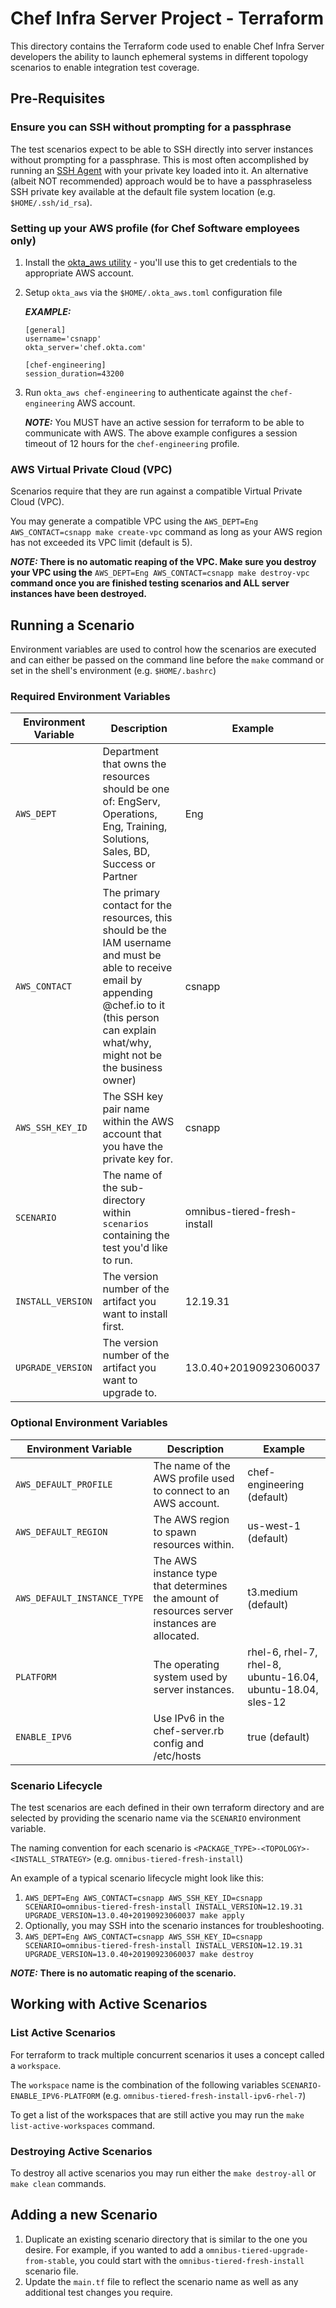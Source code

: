 # Chef Infra Server Project - Terraform

This directory contains the Terraform code used to enable Chef Infra Server developers the ability to launch ephemeral systems in different topology scenarios to enable integration test coverage.

## Pre-Requisites

### Ensure you can SSH without prompting for a passphrase

The test scenarios expect to be able to SSH directly into server instances without prompting for a passphrase.  This is most often accomplished by running an [SSH Agent](https://www.ssh.com/ssh/agent) with your private key loaded into it.  An alternative (albeit NOT recommended) approach would be to have a passphraseless SSH private key available at the default file system location (e.g. `$HOME/.ssh/id_rsa`).

### Setting up your AWS profile (for Chef Software employees only)

1. Install the [okta_aws utility](https://github.com/chef/okta_aws) - you'll use this to get credentials to the appropriate AWS account.
2. Setup `okta_aws` via the `$HOME/.okta_aws.toml` configuration file

    ***EXAMPLE:***
    ```
    [general]
    username='csnapp'
    okta_server='chef.okta.com'

    [chef-engineering]
    session_duration=43200
    ```
3. Run `okta_aws chef-engineering` to authenticate against the `chef-engineering` AWS account.

    ***NOTE:*** You MUST have an active session for terraform to be able to communicate with AWS.  The above example configures a session timeout of 12 hours for the `chef-engineering` profile.

### AWS Virtual Private Cloud (VPC)

Scenarios require that they are run against a compatible Virtual Private Cloud (VPC).

You may generate a compatible VPC using the `AWS_DEPT=Eng AWS_CONTACT=csnapp make create-vpc` command as long as your AWS region has not exceeded its VPC limit (default is 5).

***NOTE:*** **There is no automatic reaping of the VPC.  Make sure you destroy your VPC using the** `AWS_DEPT=Eng AWS_CONTACT=csnapp make destroy-vpc` **command once you are finished testing scenarios and ALL server instances have been destroyed.**

## Running a Scenario
Environment variables are used to control how the scenarios are executed and can either be passed on the command line before the `make` command or set in the shell's environment (e.g. `$HOME/.bashrc`)

### Required Environment Variables
| Environment Variable | Description | Example |
|----------------------|------------------------------------------------------------------------------------------------------------------------------------------------------------------------------------------------------------|------------------------------|
| `AWS_DEPT` | Department that owns the resources should be one of: EngServ,  Operations, Eng, Training, Solutions, Sales, BD, Success or Partner | Eng |
| `AWS_CONTACT` | The primary contact for the resources, this should be the IAM username  and must be able to receive email by appending @chef.io to it (this  person can explain what/why, might not be the business owner) | csnapp |
| `AWS_SSH_KEY_ID` | The SSH key pair name within the AWS account that you have the private key for. | csnapp |
| `SCENARIO` | The name of the sub-directory within `scenarios` containing the test you'd like to run. | omnibus-tiered-fresh-install |
| `INSTALL_VERSION` | The version number of the artifact you want to install first. | 12.19.31 |
| `UPGRADE_VERSION` | The version number of the artifact you want to upgrade to. | 13.0.40+20190923060037 |

### Optional Environment Variables
| Environment Variable | Description | Example |
|-----------------------------|-----------------------------------------------------------------------------------------------|--------------------------------------------|
| `AWS_DEFAULT_PROFILE` | The name of the AWS profile used to connect to an AWS account. | chef-engineering (default) |
| `AWS_DEFAULT_REGION` | The AWS region to spawn resources within. | us-west-1 (default) |
| `AWS_DEFAULT_INSTANCE_TYPE` | The AWS instance type that determines the amount of resources server instances are allocated. | t3.medium (default) |
| `PLATFORM` | The operating system used by server instances. | rhel-6, rhel-7, rhel-8, ubuntu-16.04, ubuntu-18.04, sles-12 |
| `ENABLE_IPV6` | Use IPv6 in the chef-server.rb config and /etc/hosts | true (default) |

### Scenario Lifecycle

The test scenarios are each defined in their own terraform directory and are selected by providing the scenario name via the `SCENARIO` environment variable.

The naming convention for each scenario is `<PACKAGE_TYPE>-<TOPOLOGY>-<INSTALL_STRATEGY>` (e.g. `omnibus-tiered-fresh-install`)

An example of a typical scenario lifecycle might look like this:

1. `AWS_DEPT=Eng AWS_CONTACT=csnapp AWS_SSH_KEY_ID=csnapp SCENARIO=omnibus-tiered-fresh-install INSTALL_VERSION=12.19.31 UPGRADE_VERSION=13.0.40+20190923060037 make apply`
2. Optionally, you may SSH into the scenario instances for troubleshooting.
3. `AWS_DEPT=Eng AWS_CONTACT=csnapp AWS_SSH_KEY_ID=csnapp SCENARIO=omnibus-tiered-fresh-install INSTALL_VERSION=12.19.31 UPGRADE_VERSION=13.0.40+20190923060037 make destroy`

***NOTE:*** **There is no automatic reaping of the scenario.**

## Working with Active Scenarios

### List Active Scenarios

For terraform to track multiple concurrent scenarios it uses a concept called a `workspace`.

The `workspace` name is the combination of the following variables `SCENARIO-ENABLE_IPV6-PLATFORM` (e.g. `omnibus-tiered-fresh-install-ipv6-rhel-7`)

To get a list of the workspaces that are still active you may run the `make list-active-workspaces` command.

### Destroying Active Scenarios

To destroy all active scenarios you may run either the `make destroy-all` or `make clean` commands.

## Adding a new Scenario

1. Duplicate an existing scenario directory that is similar to the one you desire. For example, if you wanted to add a
   `omnibus-tiered-upgrade-from-stable`, you could start with the `omnibus-tiered-fresh-install` scenario file.   
2. Update the `main.tf` file to reflect the scenario name as well as any additional test changes you require.
